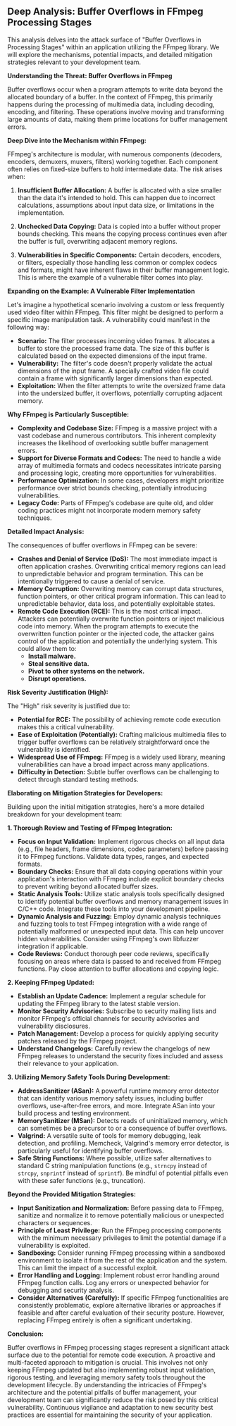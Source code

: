 ## Deep Analysis: Buffer Overflows in FFmpeg Processing Stages

This analysis delves into the attack surface of "Buffer Overflows in Processing Stages" within an application utilizing the FFmpeg library. We will explore the mechanisms, potential impacts, and detailed mitigation strategies relevant to your development team.

**Understanding the Threat: Buffer Overflows in FFmpeg**

Buffer overflows occur when a program attempts to write data beyond the allocated boundary of a buffer. In the context of FFmpeg, this primarily happens during the processing of multimedia data, including decoding, encoding, and filtering. These operations involve moving and transforming large amounts of data, making them prime locations for buffer management errors.

**Deep Dive into the Mechanism within FFmpeg:**

FFmpeg's architecture is modular, with numerous components (decoders, encoders, demuxers, muxers, filters) working together. Each component often relies on fixed-size buffers to hold intermediate data. The risk arises when:

1. **Insufficient Buffer Allocation:** A buffer is allocated with a size smaller than the data it's intended to hold. This can happen due to incorrect calculations, assumptions about input data size, or limitations in the implementation.

2. **Unchecked Data Copying:**  Data is copied into a buffer without proper bounds checking. This means the copying process continues even after the buffer is full, overwriting adjacent memory regions.

3. **Vulnerabilities in Specific Components:** Certain decoders, encoders, or filters, especially those handling less common or complex codecs and formats, might have inherent flaws in their buffer management logic. This is where the example of a vulnerable filter comes into play.

**Expanding on the Example: A Vulnerable Filter Implementation**

Let's imagine a hypothetical scenario involving a custom or less frequently used video filter within FFmpeg. This filter might be designed to perform a specific image manipulation task. A vulnerability could manifest in the following way:

* **Scenario:** The filter processes incoming video frames. It allocates a buffer to store the processed frame data. The size of this buffer is calculated based on the expected dimensions of the input frame.
* **Vulnerability:** The filter's code doesn't properly validate the actual dimensions of the input frame. A specially crafted video file could contain a frame with significantly larger dimensions than expected.
* **Exploitation:** When the filter attempts to write the oversized frame data into the undersized buffer, it overflows, potentially corrupting adjacent memory.

**Why FFmpeg is Particularly Susceptible:**

* **Complexity and Codebase Size:** FFmpeg is a massive project with a vast codebase and numerous contributors. This inherent complexity increases the likelihood of overlooking subtle buffer management errors.
* **Support for Diverse Formats and Codecs:**  The need to handle a wide array of multimedia formats and codecs necessitates intricate parsing and processing logic, creating more opportunities for vulnerabilities.
* **Performance Optimization:** In some cases, developers might prioritize performance over strict bounds checking, potentially introducing vulnerabilities.
* **Legacy Code:** Parts of FFmpeg's codebase are quite old, and older coding practices might not incorporate modern memory safety techniques.

**Detailed Impact Analysis:**

The consequences of buffer overflows in FFmpeg can be severe:

* **Crashes and Denial of Service (DoS):** The most immediate impact is often application crashes. Overwriting critical memory regions can lead to unpredictable behavior and program termination. This can be intentionally triggered to cause a denial of service.
* **Memory Corruption:** Overwriting memory can corrupt data structures, function pointers, or other critical program information. This can lead to unpredictable behavior, data loss, and potentially exploitable states.
* **Remote Code Execution (RCE):** This is the most critical impact. Attackers can potentially overwrite function pointers or inject malicious code into memory. When the program attempts to execute the overwritten function pointer or the injected code, the attacker gains control of the application and potentially the underlying system. This could allow them to:
    * **Install malware.**
    * **Steal sensitive data.**
    * **Pivot to other systems on the network.**
    * **Disrupt operations.**

**Risk Severity Justification (High):**

The "High" risk severity is justified due to:

* **Potential for RCE:** The possibility of achieving remote code execution makes this a critical vulnerability.
* **Ease of Exploitation (Potentially):** Crafting malicious multimedia files to trigger buffer overflows can be relatively straightforward once the vulnerability is identified.
* **Widespread Use of FFmpeg:** FFmpeg is a widely used library, meaning vulnerabilities can have a broad impact across many applications.
* **Difficulty in Detection:**  Subtle buffer overflows can be challenging to detect through standard testing methods.

**Elaborating on Mitigation Strategies for Developers:**

Building upon the initial mitigation strategies, here's a more detailed breakdown for your development team:

**1. Thorough Review and Testing of FFmpeg Integration:**

* **Focus on Input Validation:**  Implement rigorous checks on all input data (e.g., file headers, frame dimensions, codec parameters) before passing it to FFmpeg functions. Validate data types, ranges, and expected formats.
* **Boundary Checks:**  Ensure that all data copying operations within your application's interaction with FFmpeg include explicit boundary checks to prevent writing beyond allocated buffer sizes.
* **Static Analysis Tools:** Utilize static analysis tools specifically designed to identify potential buffer overflows and memory management issues in C/C++ code. Integrate these tools into your development pipeline.
* **Dynamic Analysis and Fuzzing:** Employ dynamic analysis techniques and fuzzing tools to test FFmpeg integration with a wide range of potentially malformed or unexpected input data. This can help uncover hidden vulnerabilities. Consider using FFmpeg's own libfuzzer integration if applicable.
* **Code Reviews:** Conduct thorough peer code reviews, specifically focusing on areas where data is passed to and received from FFmpeg functions. Pay close attention to buffer allocations and copying logic.

**2. Keeping FFmpeg Updated:**

* **Establish an Update Cadence:** Implement a regular schedule for updating the FFmpeg library to the latest stable version.
* **Monitor Security Advisories:** Subscribe to security mailing lists and monitor FFmpeg's official channels for security advisories and vulnerability disclosures.
* **Patch Management:**  Develop a process for quickly applying security patches released by the FFmpeg project.
* **Understand Changelogs:**  Carefully review the changelogs of new FFmpeg releases to understand the security fixes included and assess their relevance to your application.

**3. Utilizing Memory Safety Tools During Development:**

* **AddressSanitizer (ASan):**  A powerful runtime memory error detector that can identify various memory safety issues, including buffer overflows, use-after-free errors, and more. Integrate ASan into your build process and testing environment.
* **MemorySanitizer (MSan):** Detects reads of uninitialized memory, which can sometimes be a precursor to or a consequence of buffer overflows.
* **Valgrind:** A versatile suite of tools for memory debugging, leak detection, and profiling. Memcheck, Valgrind's memory error detector, is particularly useful for identifying buffer overflows.
* **Safe String Functions:**  Where possible, utilize safer alternatives to standard C string manipulation functions (e.g., `strncpy` instead of `strcpy`, `snprintf` instead of `sprintf`). Be mindful of potential pitfalls even with these safer functions (e.g., truncation).

**Beyond the Provided Mitigation Strategies:**

* **Input Sanitization and Normalization:** Before passing data to FFmpeg, sanitize and normalize it to remove potentially malicious or unexpected characters or sequences.
* **Principle of Least Privilege:** Run the FFmpeg processing components with the minimum necessary privileges to limit the potential damage if a vulnerability is exploited.
* **Sandboxing:** Consider running FFmpeg processing within a sandboxed environment to isolate it from the rest of the application and the system. This can limit the impact of a successful exploit.
* **Error Handling and Logging:** Implement robust error handling around FFmpeg function calls. Log any errors or unexpected behavior for debugging and security analysis.
* **Consider Alternatives (Carefully):** If specific FFmpeg functionalities are consistently problematic, explore alternative libraries or approaches if feasible and after careful evaluation of their security posture. However, replacing FFmpeg entirely is often a significant undertaking.

**Conclusion:**

Buffer overflows in FFmpeg processing stages represent a significant attack surface due to the potential for remote code execution. A proactive and multi-faceted approach to mitigation is crucial. This involves not only keeping FFmpeg updated but also implementing robust input validation, rigorous testing, and leveraging memory safety tools throughout the development lifecycle. By understanding the intricacies of FFmpeg's architecture and the potential pitfalls of buffer management, your development team can significantly reduce the risk posed by this critical vulnerability. Continuous vigilance and adaptation to new security best practices are essential for maintaining the security of your application.
